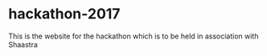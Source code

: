 # hackathon-2017
This is the website for the hackathon which is to be held in association with Shaastra
